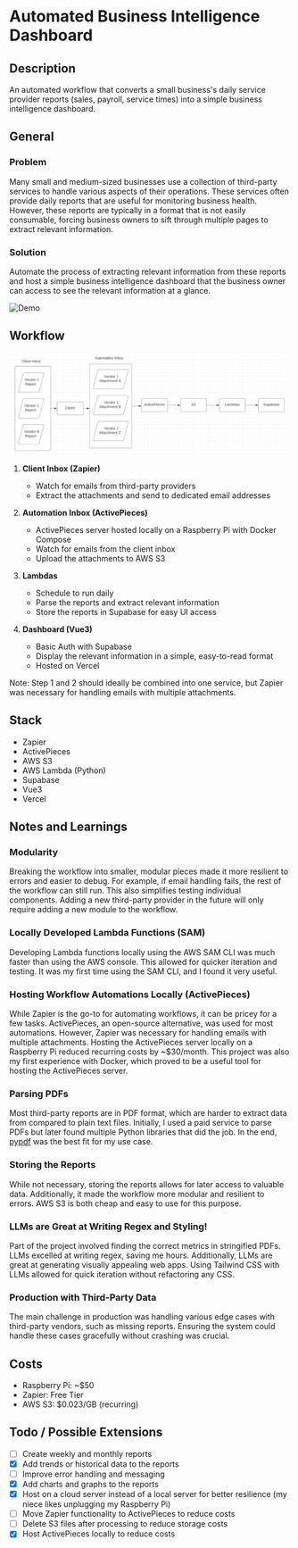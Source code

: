 # Automated Business Intelligence Dashboard

## Description
An automated workflow that converts a small business's daily service provider reports (sales, payroll, service times) into a simple business intelligence dashboard.

## General
### Problem
Many small and medium-sized businesses use a collection of third-party services to handle various aspects of their operations. These services often provide daily reports that are useful for monitoring business health. However, these reports are typically in a format that is not easily consumable, forcing business owners to sift through multiple pages to extract relevant information.

### Solution
Automate the process of extracting relevant information from these reports and host a simple business intelligence dashboard that the business owner can access to see the relevant information at a glance.

![Demo](assets/demo.gif)

## Workflow
![Workflow](assets/workflow.png)
1. **Client Inbox (Zapier)**
   - Watch for emails from third-party providers
   - Extract the attachments and send to dedicated email addresses

2. **Automation Inbox (ActivePieces)**
   - ActivePieces server hosted locally on a Raspberry Pi with Docker Compose
   - Watch for emails from the client inbox
   - Upload the attachments to AWS S3

4. **Lambdas**
   - Schedule to run daily
   - Parse the reports and extract relevant information
   - Store the reports in Supabase for easy UI access

5. **Dashboard (Vue3)**
   - Basic Auth with Supabase
   - Display the relevant information in a simple, easy-to-read format
   - Hosted on Vercel

Note: Step 1 and 2 should ideally be combined into one service, but Zapier was necessary for handling emails with multiple attachments.

## Stack
- Zapier
- ActivePieces
- AWS S3
- AWS Lambda (Python)
- Supabase
- Vue3
- Vercel

## Notes and Learnings
### Modularity
Breaking the workflow into smaller, modular pieces made it more resilient to errors and easier to debug. For example, if email handling fails, the rest of the workflow can still run. This also simplifies testing individual components. Adding a new third-party provider in the future will only require adding a new module to the workflow.

### Locally Developed Lambda Functions (SAM)
Developing Lambda functions locally using the AWS SAM CLI was much faster than using the AWS console. This allowed for quicker iteration and testing. It was my first time using the SAM CLI, and I found it very useful.

### Hosting Workflow Automations Locally (ActivePieces)
While Zapier is the go-to for automating workflows, it can be pricey for a few tasks. ActivePieces, an open-source alternative, was used for most automations. However, Zapier was necessary for handling emails with multiple attachments. Hosting the ActivePieces server locally on a Raspberry Pi reduced recurring costs by ~$30/month. This project was also my first experience with Docker, which proved to be a useful tool for hosting the ActivePieces server.

### Parsing PDFs
Most third-party reports are in PDF format, which are harder to extract data from compared to plain text files. Initially, I used a paid service to parse PDFs but later found multiple Python libraries that did the job. In the end, [pypdf](https://pypi.org/project/pypdf/) was the best fit for my use case.

### Storing the Reports
While not necessary, storing the reports allows for later access to valuable data. Additionally, it made the workflow more modular and resilient to errors. AWS S3 is both cheap and easy to use for this purpose.

### LLMs are Great at Writing Regex and Styling!
Part of the project involved finding the correct metrics in stringified PDFs. LLMs excelled at writing regex, saving me hours. Additionally, LLMs are great at generating visually appealing web apps. Using Tailwind CSS with LLMs allowed for quick iteration without refactoring any CSS.

### Production with Third-Party Data
The main challenge in production was handling various edge cases with third-party vendors, such as missing reports. Ensuring the system could handle these cases gracefully without crashing was crucial.

## Costs
- Raspberry Pi: ~$50
- Zapier: Free Tier
- AWS S3: $0.023/GB (recurring)

## Todo / Possible Extensions
- [ ] Create weekly and monthly reports
- [x] Add trends or historical data to the reports
- [ ] Improve error handling and messaging
- [x] Add charts and graphs to the reports
- [x] Host on a cloud server instead of a local server for better resilience (my niece likes unplugging my Raspberry Pi)
- [ ] Move Zapier functionality to ActivePieces to reduce costs
- [ ] Delete S3 files after processing to reduce storage costs
- [x] Host ActivePieces locally to reduce costs
